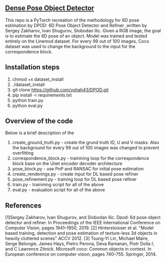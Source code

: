 ## [Dense Pose Object Detector](https://arxiv.org/abs/1902.11020)

This repo is a PyTorch recreation of the methodology for 6D pose estimation by  DPOD: 6D Pose Object Detector and Refiner ,written by Sergey Zakharov, Ivan Shugurov, Slobodan Ilic.
Given a RGB image, the goal is to estimate the 6D pose of an object.
Model was trained and tested entirely on the Linemod dataset.
For every 99 out of 100 images, Coco dataset was used to change the background to the input for the correspondence block.

## Installation steps
1. chmod +x dataset_install
2. ./dataset_install
3. git clone https://github.com/yshah43/DPOD.git
4. pip install -r requirements.txt
5. python train.py
6. python eval.py

## Overview of the code
Below is a brief description of the 
1. create_ground_truth.py - create the grund truth ID, U and V masks. Also the background for every 99 out of 100 images was changed to prevent overfitting
2. correspondence_block.py - trainining loop for the correspondence block base on the Unet encoder decoder architecture
3. pose_block.py - use PnP and RANSAC for initial pose estimation
4. create_renderings.py - create input for DL based pose refiner
5. pose_refinement.py - training loop for DL based pose refiner
6. train.py - trainining script for all of the above
7. eval.py - evaluation script for all of the above



## References
[1]Sergey Zakharov, Ivan Shugurov, and Slobodan Ilic. Dpod: 6d pose object detector and refiner. In Proceedings of the IEEE International Conference on Computer Vision, pages
1941–1950, 2019.
[2] Hinterstoisser et al. "Model based training, detection and pose estimation of texture-less 3d objects in heavily cluttered scenes" ACCV 2012.
[3] Tsung-Yi Lin, Michael Maire, Serge Belongie, James Hays, Pietro Perona, Deva Ramanan, Piotr Dolla ́r, and C Lawrence Zitnick. Microsoft coco: Common objects in context. In European conference on computer vision, pages 740–755. Springer, 2014.